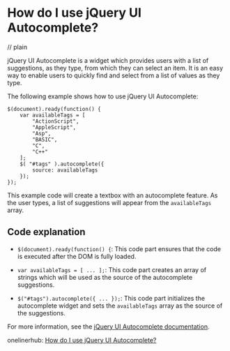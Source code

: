 # How do I use jQuery UI Autocomplete?
// plain

jQuery UI Autocomplete is a widget which provides users with a list of suggestions, as they type, from which they can select an item. It is an easy way to enable users to quickly find and select from a list of values as they type.

The following example shows how to use jQuery UI Autocomplete:

```
$(document).ready(function() {
    var availableTags = [
        "ActionScript",
        "AppleScript",
        "Asp",
        "BASIC",
        "C",
        "C++"
    ];
    $( "#tags" ).autocomplete({
        source: availableTags
    });
});
```

This example code will create a textbox with an autocomplete feature. As the user types, a list of suggestions will appear from the `availableTags` array.

## Code explanation


- `$(document).ready(function() {`: This code part ensures that the code is executed after the DOM is fully loaded.

- `var availableTags = [ ... ];`: This code part creates an array of strings which will be used as the source of the autocomplete suggestions.

- `$("#tags").autocomplete({ ... });`: This code part initializes the autocomplete widget and sets the `availableTags` array as the source of the suggestions.

For more information, see the [jQuery UI Autocomplete documentation](https://api.jqueryui.com/autocomplete/).

onelinerhub: [How do I use jQuery UI Autocomplete?](https://onelinerhub.com/jquery/how-do-i-use-jquery-ui-autocomplete)